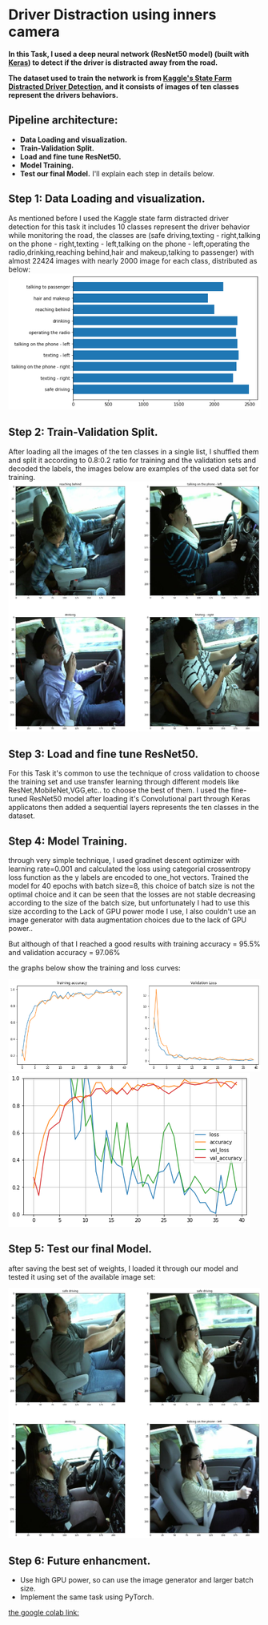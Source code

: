 [//]: # (Image References)

[image1]: ./images/images_analysis.png "data visualization"
[image2]: ./images/example_training_set.png "training set"
[image3]: ./images/graphs_1.png "training results"
[image4]: ./images/graphs_2.png "training results 2"
[image5]: ./images/example_testing.png "testing"



# Driver Distraction using inners camera

**In this Task, I used a deep neural network (ResNet50 model) (built with [Keras](https://keras.io/)) to detect if the driver is distracted away from the road.**

**The dataset used to train the network is  from [Kaggle's State Farm Distracted Driver Detection](https://www.kaggle.com/c/state-farm-distracted-driver-detection/data), and it consists of images of ten classes represent the drivers behaviors.**



## Pipeline architecture:

- **Data Loading and visualization.**
- **Train-Validation Split.**
- **Load and fine tune ResNet50.**
- **Model Training.**
- **Test our final Model.**
I'll explain each step in details below.



## Step 1: Data Loading and visualization.

As mentioned before I used the Kaggle state farm distracted driver detection for this task it includes 10 classes represent the driver behavior while monitoring the road, the classes are (safe driving,texting - right,talking on the phone - right,texting - left,talking on the phone - left,operating the radio,drinking,reaching behind,hair and makeup,talking to passenger) with almost 22424 images with nearly 2000 image for each class, distributed as below:
![alt text][image1]


## Step 2: Train-Validation Split.

After loading all the images of the ten classes in a single list, I shuffled them and split it according to 0.8:0.2 ratio for training and the validation sets and decoded the labels, the images below are examples of the used data set for training.
![alt text][image2]


## Step 3: Load and fine tune ResNet50.

For this Task it's common to use the technique of cross validation to choose the training set and use transfer learning through different models like ResNet,MobileNet,VGG,etc.. to choose the best of them.
I used the fine-tuned ResNet50 model after loading it's Convolutional part through Keras applicatons then added a sequential layers represents the ten classes in the dataset. 

## Step 4: Model Training.

through very simple technique, I used gradinet descent optimizer with learning rate=0.001 and calculated the loss using categorial crossentropy loss function as the y labels are encoded to one_hot vectors.
Trained the model for 40 epochs with batch size=8, this choice of batch size is not the optimal choice and it can be seen that the losses are not stable decreasing according to the size of the batch size, but unfortunately I had to use this size according to the Lack of GPU power mode I use, I also couldn't use an image generator with data augmentation choices due to the lack of GPU power..

But although of that I reached a good results with training accuracy = 95.5% and validation accuracy = 97.06%

the graphs below show the training and loss curves:

![alt text][image3]
![alt text][image4]


## Step 5: Test our final Model.

after saving the best set of weights, I loaded it through our model and tested it using set of the available image set:

![alt text][image5]



## Step 6: Future enhancment.
-  Use high GPU power, so can use the image generator and larger batch size.
-  Implement the same task using PyTorch.


[the google colab link:](https://colab.research.google.com/drive/16Ucvq2ll-JdIYleQJi9QzIsPbbiDX6QN)